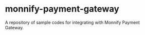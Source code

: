 # monnify-payment-gateway
A repository of sample codes for integrating with Monnify Payment Gateway.
